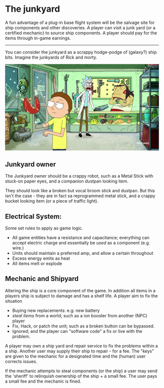 # The junkyard

A fun advantage of a plug-in base flight system will be the salvage site for ship components and other discoveries. A player can visit a junk yard (or a certified mechanic) to source ship components. A player should pay for the items through in-game earnings.

---

You can consider the junkyard as a scrappy hodge-podge of (galaxy?) ship bits. Imagine the junkyards of Rick and morty.

<img src="../../images/rick-and-morty-at-the-junkyard.jpg" alt="rick-and-morty-at-the-junkyard" style="zoom:50%;" />



## Junkyard owner

The Junkyard owner should be a crappy robot, such as a Metal Stick with stuck-on paper eyes, and a companion dustpan looking item.

They should look like a broken but vocal broom stick and dustpan. But this isn't the case - they are in fact sa reprogrammed metal stick, and a crappy bucket looking item (or a piece of traffic light).


## Electrical System:

Some set rules to apply as game logic.

+ All game entities have a resistance and capacitance; everything can accept electric charge and essentially be _used_ as a component (e.g. wire.)
+ Units should maintain a preferred amp, and allow a certain throughout
+ Excess energy emits as heat
+ All items melt or explode



## Mechanic and Shipyard

Altering the ship is a core component of the game. In addition all items in a players ship is subject to damage and has a shelf life. A player aim to fix the situation

+ Buying new replacements: e.g: new battery
+ _steal items_ from a world; such as a ion booster from another (NPC) player
+ Fix, Hack, or patch the unit; such as a broken button can be bypassed.
+ Ignored; and the player can "software code" a fix or live with the problem.


A player may own a ship yard and repair service to fix the problems within a a ship. Another user may supply their ship to repair - for a fee.
The "keys" are given to the mechanic for a designated time and the (human) user corrects issues.

If the mechanic attempts to steal components (or the ship) a user may send the 'sheriff' to relinquish ownership of the ship + a small fee. The user pays a small fee and the mechanic is fined.
